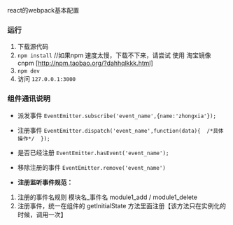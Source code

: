 react的webpack基本配置

### 运行
1. 下载源代码
2. ``npm install``    //如果npm 速度太慢，下载不下来，请尝试 使用 淘宝镜像  cnpm [http://npm.taobao.org/?dahhqlkkk.html]
3. ``npm dev``
4. 访问 ``127.0.0.1:3000``


### 组件通讯说明
- 派发事件 ``EventEmitter.subscribe('event_name',{name:'zhongxia'});``
- 注册事件 ``EventEmitter.dispatch('event_name',function(data){  /*具体操作*/  });``
- 是否已经注册 ``EventEmitter.hasEvent('event_name'); ``
- 移除注册的事件 ``EventEmitter.remove('event_name')``


- **注册监听事件规范：**
 1. 注册的事件名规则   模块名_事件名  module1_add  / module1_delete  
 2. 注册事件，统一在组件的  getInitialState  方法里面注册【该方法只在实例化的时候，调用一次】